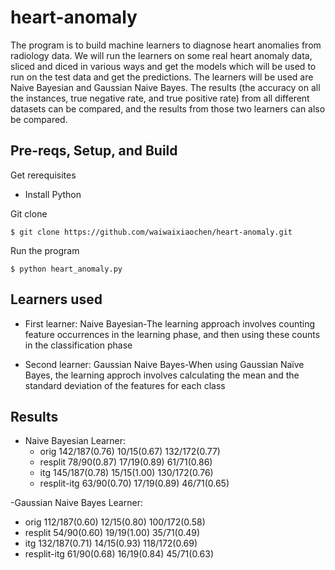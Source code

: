 # heart-anomaly

The program is to build machine learners to diagnose heart anomalies from radiology data. 
We will run the learners on some real heart anomaly data, sliced and diced in various ways 
and get the models which will be used to run on the test data and get the predictions. The 
learners will be used are Naive Bayesian and Gaussian Naive Bayes. The results (the accuracy
on all the instances, true negative rate, and true positive rate) from all different datasets
can be compared, and the results from those two learners can also be compared. 

## Pre-reqs, Setup, and Build

Get rerequisites
- Install Python

Git clone
```shell
$ git clone https://github.com/waiwaixiaochen/heart-anomaly.git
```

Run the program
```shell
$ python heart_anomaly.py
```

## Learners used

- First learner: Naive Bayesian-The learning approach involves counting feature occurrences in the learning phase, and then using these counts in the classification phase

- Second learner: Gaussian Naive Bayes-When using Gaussian Naïve Bayes, the learning approch involves calculating the mean and the standard deviation of the features for each class
                

## Results

- Naive Bayesian Learner:
  - orig 142/187(0.76) 10/15(0.67) 132/172(0.77)
  - resplit 78/90(0.87) 17/19(0.89) 61/71(0.86)
  - itg 145/187(0.78) 15/15(1.00) 130/172(0.76)
  - resplit-itg 63/90(0.70) 17/19(0.89) 46/71(0.65)

-Gaussian Naive Bayes Learner:
  - orig 112/187(0.60) 12/15(0.80) 100/172(0.58)
  - resplit 54/90(0.60) 19/19(1.00) 35/71(0.49)
  - itg 132/187(0.71) 14/15(0.93) 118/172(0.69)
  - resplit-itg 61/90(0.68) 16/19(0.84) 45/71(0.63)
